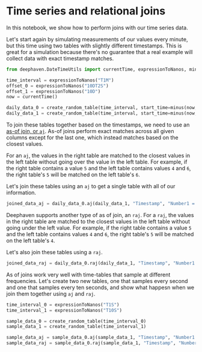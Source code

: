 # Time series and relational joins

In this notebook, we show how to perform joins with our time series data.

Let's start again by simulating measurements of our values every minute, but this time using two tables with slightly different timestamps. This is great for a simulation because there's no guarantee that a real example will collect data with exact timestamp matches.

```python
from deephaven.DateTimeUtils import currentTime, expressionToNanos, minus

time_interval = expressionToNanos("T1M")
offset_0 = expressionToNanos("10DT2S")
offset_1 = expressionToNanos("10D")
now = currentTime()

daily_data_0 = create_random_table(time_interval, start_time=minus(now, offset_0))
daily_data_1 = create_random_table(time_interval, start_time=minus(now, offset_1))
```

To join these tables together based on the timestamps, we need to use an [as-of join, or `aj`](https://deephaven.io/core/docs/reference/table-operations/join/aj/). As-of joins perform exact matches across all given columns except for the last one, which instead matches based on the closest values.

For an `aj`, the values in the right table are matched to the closest values in the left table without going over the value in the left table. For example, if the right table contains a value `5` and the left table contains values `4` and `6`, the right table's `5` will be matched on the left table's `6`.

Let's join these tables using an `aj` to get a single table with all of our information.

```python
joined_data_aj = daily_data_0.aj(daily_data_1, "Timestamp", "Number1 = Number, Character1 = Character, Boolean1 = Boolean")
```

Deephaven supports another type of as of join, an `raj`. For a `raj`, the values in the right table are matched to the closest values in the left table without going under the left value. For example, if the right table contains a value `5` and the left table contains values `4` and `6`, the right table's `5` will be matched on the left table's `4`.

Let's also join these tables using a `raj`.

```python
joined_data_raj = daily_data_0.raj(daily_data_1, "Timestamp", "Number1 = Number, Character1 = Character, Boolean1 = Boolean")
```

As of joins work very well with time-tables that sample at different frequencies. Let's create two new tables, one that samples every second and one that samples every ten seconds, and show what happesn when we join them together using `aj` and `raj`.

```python
time_interval_0 = expressionToNanos("T1S")
time_interval_1 = expressionToNanos("T10S")

sample_data_0 = create_random_table(time_interval_0)
sample_data_1 = create_random_table(time_interval_1)

sample_data_aj = sample_data_0.aj(sample_data_1, "Timestamp", "Number1 = Number, Character1 = Character, Boolean1 = Boolean")
sample_data_raj = sample_data_0.raj(sample_data_1, "Timestamp", "Number1 = Number, Character1 = Character, Boolean1 = Boolean")
```

